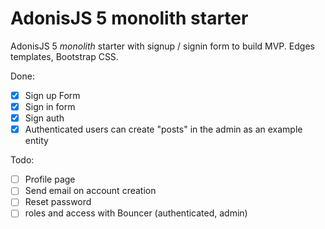 # AdonisJS 5 monolith starter

AdonisJS 5 *monolith* starter with signup / signin form to build MVP. Edges templates, Bootstrap CSS.

Done:

- [x] Sign up Form
- [x] Sign in form
- [x] Sign auth
- [x] Authenticated users can create "posts" in the admin as an example entity

Todo:

- [ ] Profile page
- [ ] Send email on account creation
- [ ] Reset password
- [ ] roles and access with Bouncer (authenticated, admin)
